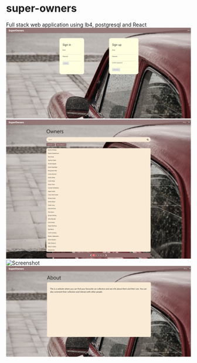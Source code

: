 # super-owners
Full stack web application using lb4, postgresql and React
![Screenshot](https://github.com/ddrzaic/super-owners/blob/master/screenshots/Screenshot%202021-10-08%20at%2019-50-31%20SuperOwners.png)
![Screenshot](https://github.com/ddrzaic/super-owners/blob/master/screenshots/Screenshot%202021-10-08%20at%2019-50-54%20SuperOwners.png)
![Screenshot](https://github.com/ddrzaic/super-owners/blob/master/screenshots/Screenshot%202021-10-08%20at%2019-52-39%20SuperOwners.png)
![Screenshot](https://github.com/ddrzaic/super-owners/blob/master/screenshots/Screenshot%202021-10-08%20at%2019-52-53%20SuperOwners.png)

